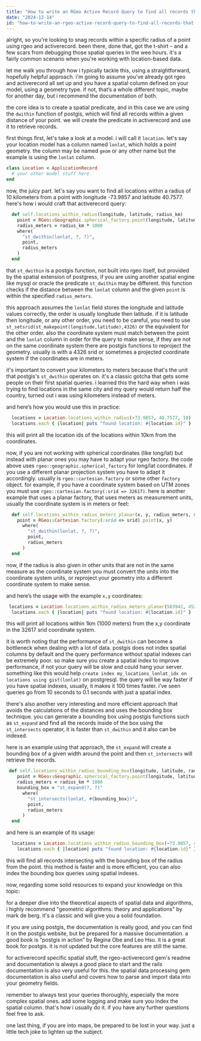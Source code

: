 ```yaml
---
title: "How to write an RGeo Active Record Query to find all records that are within x Radius of a point?"
date: "2024-12-14"
id: "how-to-write-an-rgeo-active-record-query-to-find-all-records-that-are-within-x-radius-of-a-point"
---
```


alright, so you're looking to snag records within a specific radius of a point using rgeo and activerecord. been there, done that, got the t-shirt – and a few scars from debugging those spatial queries in the wee hours. it's a fairly common scenario when you're working with location-based data.

let me walk you through how i typically tackle this, using a straightforward, hopefully helpful approach. i'm going to assume you've already got rgeo and activerecord all set up and you have a spatial column defined on your model, using a geometry type. if not, that’s a whole different topic, maybe for another day, but i recommend the documentation of both.

the core idea is to create a spatial predicate, and in this case we are using the `dwithin` function of postgis, which will find all records within a given distance of your point. we will create the predicate in activerecord and use it to retrieve records.

first things first, let's take a look at a model. i will call it `location`. let's say your location model has a column named `lonlat`, which holds a point geometry. the column may be named `geom` or any other name but the example is using the `lonlat` column.

```ruby
class Location < ApplicationRecord
  # your other model stuff here
end
```

now, the juicy part. let's say you want to find all locations within a radius of 10 kilometers from a point with longitude -73.9857 and latitude 40.7577. here's how i would craft that activerecord query:

```ruby
  def self.locations_within_radius(longitude, latitude, radius_km)
    point = RGeo::Geographic.spherical_factory.point(longitude, latitude)
    radius_meters = radius_km * 1000
    where(
      "st_dwithin(lonlat, ?, ?)",
      point,
      radius_meters
    )
  end
```

that `st_dwithin` is a postgis function, not built into rgeo itself, but provided by the spatial extension of postgress, if you are using another spatial engine like mysql or oracle the predicate `st_dwithin` may be different. this function checks if the distance between the `lonlat` column and the given `point` is within the specified `radius_meters`.

this approach assumes the `lonlat` field stores the longitude and latitude values correctly, the order is usually longitude then latitude. if it is latitude then longitude, or any other order, you need to be careful, you need to use `st_setsrid(st_makepoint(longitude,latitude),4326)` or the equivalent for the other order. also the coordinate system must match between the point and the `lonlat` column in order for the query to make sense, if they are not on the same coordinate system there are postgis functions to reproject the geometry. usually is with a 4326 srid or sometimes a projected coordinate system if the coordinates are in meters.

it's important to convert your kilometers to meters because that's the unit that postgis's `st_dwithin` operates on. it's a classic gotcha that gets some people on their first spatial queries. i learned this the hard way when i was trying to find locations in the same city and my query would return half the country, turned out i was using kilometers instead of meters.

and here’s how you would use this in practice:

```ruby
  locations = Location.locations_within_radius(-73.9857, 40.7577, 10)
  locations.each { |location| puts "found location: #{location.id}" }
```

this will print all the location ids of the locations within 10km from the coordinates.

now, if you are not working with spherical coordinates (like long/lat) but instead with planar ones you may have to adapt your rgeo factory. the code above uses `rgeo::geographic.spherical_factory` for long/lat coordinates. if you use a different planar projection system you have to adapt it accordingly. usually is `rgeo::cartesian.factory` or some other `factory` object. for example, if you have a coordinate system based on UTM zones you must use `rgeo::cartesian.factory(:srid => 32617)`. here is another example that uses a planar factory, that uses meters as measurement units, usually the coordinate system is in meters or feet:

```ruby
  def self.locations_within_radius_meters_planar(x, y, radius_meters, srid = 32617)
    point = RGeo::Cartesian.factory(:srid => srid).point(x, y)
      where(
        "st_dwithin(lonlat, ?, ?)",
        point,
        radius_meters
      )
  end
```

now, if the radius is also given in other units that are not in the same measure as the coordinate system you must convert the units into the coordinate system units, or reproject your geometry into a different coordinate system to make sense.

and here’s the usage with the example `x,y` coordinates:

```ruby
 locations = Location.locations_within_radius_meters_planar(583942, 4526264, 1000, 32617)
  locations.each { |location| puts "found location: #{location.id}" }
```

this will print all locations within 1km (1000 meters) from the x,y coordinate in the 32617 srid coordinate system.

it is worth noting that the performance of `st_dwithin` can become a bottleneck when dealing with a lot of data. postgis does not index spatial columns by default and the query performance without spatial indexes can be extremely poor. so make sure you create a spatial index to improve performance, if not your query will be slow and could hang your server. something like this would help `create index my_locations_lonlat_idx on locations using gist(lonlat)` on postgresql. the query will be way faster if you have spatial indexes, usually, it makes it 100 times faster. i’ve seen queries go from 10 seconds to 0.1 seconds with just a spatial index.

there's also another very interesting and more efficient approach that avoids the calculations of the distances and uses the bounding box technique. you can generate a bounding box using postgis functions such as `st_expand` and find all the records inside of the box using the `st_intersects` operator, it is faster than `st_dwithin` and it also can be indexed.

here is an example using that approach, the `st_expand` will create a bounding box of a given width around the point and then `st_intersects` will retrieve the records.

```ruby
 def self.locations_within_radius_bounding_box(longitude, latitude, radius_km)
    point = RGeo::Geographic.spherical_factory.point(longitude, latitude)
    radius_meters = radius_km * 1000
    bounding_box = "st_expand(?, ?)"
      where(
        "st_intersects(lonlat, #{bounding_box})",
        point,
        radius_meters
      )
  end
```

and here is an example of its usage:

```ruby
  locations = Location.locations_within_radius_bounding_box(-73.9857, 40.7577, 10)
    locations.each { |location| puts "found location: #{location.id}" }
```

this will find all records intersecting with the bounding box of the radius from the point. this method is faster and is more efficient, you can also index the bounding box queries using spatial indexes.

now, regarding some solid resources to expand your knowledge on this topic:

for a deeper dive into the theoretical aspects of spatial data and algorithms, i highly recommend "geometric algorithms: theory and applications" by mark de berg. it's a classic and will give you a solid foundation.

if you are using postgis, the documentation is really good, and you can find it on the postgis website, but be prepared for a massive documentation. a good book is “postgis in action” by Regina Obe and Leo Hsu. it is a great book for postgis. it is not updated but the core features are still the same.

for activerecord specific spatial stuff, the rgeo-activerecord gem's readme and documentation is always a good place to start and the rails documentation is also very useful for this. the spatial data processing gem documentation is also useful and covers how to parse and import data into your geometry fields.

remember to always test your queries thoroughly, especially the more complex spatial ones. add some logging and make sure you index the spatial column. that's how i usually do it. if you have any further questions feel free to ask.

one last thing, if you are into maps, be prepared to be lost in your way. just a little tech joke to lighten up the subject.
